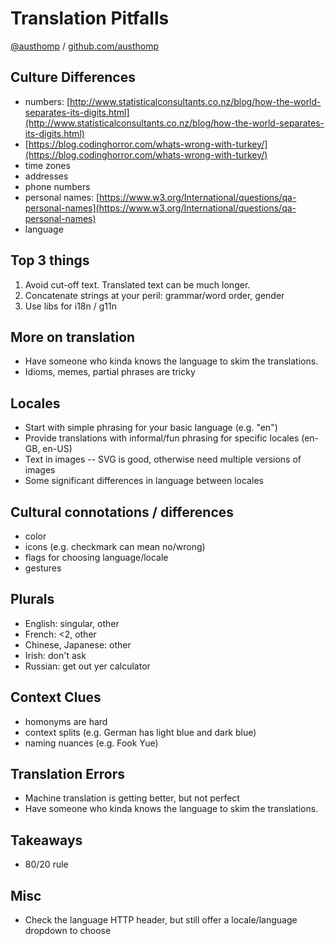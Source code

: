 # Translation Pitfalls

[@austhomp](https://twitter.com/austhomp) / [github.com/austhomp](https://github.com/austhomp)

## Culture Differences

* numbers: [http://www.statisticalconsultants.co.nz/blog/how-the-world-separates-its-digits.html](http://www.statisticalconsultants.co.nz/blog/how-the-world-separates-its-digits.html)
* [https://blog.codinghorror.com/whats-wrong-with-turkey/](https://blog.codinghorror.com/whats-wrong-with-turkey/)
* time zones
* addresses
* phone numbers
* personal names: [https://www.w3.org/International/questions/qa-personal-names](https://www.w3.org/International/questions/qa-personal-names)
* language

## Top 3 things

1. Avoid cut-off text. Translated text can be much longer.
2. Concatenate strings at your peril: grammar/word order, gender
3. Use libs for i18n / g11n

## More on translation

* Have someone who kinda knows the language to skim the translations.
* Idioms, memes, partial phrases are tricky

## Locales

* Start with simple phrasing for your basic language (e.g. "en")
* Provide translations with informal/fun phrasing for specific locales (en-GB, en-US)
* Text in images -- SVG is good, otherwise need multiple versions of images
* Some significant differences in language between locales

## Cultural connotations / differences

* color
* icons (e.g. checkmark can mean no/wrong)
* flags for choosing language/locale
* gestures

## Plurals

* English: singular, other
* French: <2, other
* Chinese, Japanese: other
* Irish: don't ask
* Russian: get out yer calculator

## Context Clues

* homonyms are hard
* context splits (e.g. German has light blue and dark blue)
* naming nuances (e.g. Fook Yue)

## Translation Errors

* Machine translation is getting better, but not perfect
* Have someone who kinda knows the language to skim the translations.

## Takeaways

* 80/20 rule

## Misc

* Check the language HTTP header, but still offer a locale/language dropdown to choose
